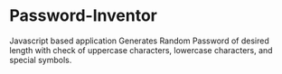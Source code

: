 # Password-Inventor
Javascript based application
Generates Random Password of desired length with check of uppercase characters, lowercase characters, and special symbols.
